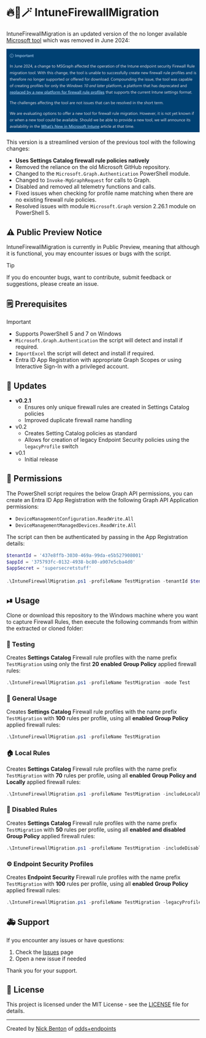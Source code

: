 # 🔥🧱🪄 IntuneFirewallMigration

IntuneFirewallMigration is an updated version of the no longer available [Microsoft tool](https://learn.microsoft.com/en-us/mem/intune/protect/endpoint-security-firewall-rule-tool) which was removed in June 2024:

![Firewall Migration Tool](/img/mstool.png)

This version is a streamlined version of the previous tool with the following changes:

- **Uses Settings Catalog firewall rule policies natively**
- Removed the reliance on the old Microsoft GitHub repository.
- Changed to the `Microsoft.Graph.Authentication` PowerShell module.
- Changed to `Invoke-MgGraphRequest` for calls to Graph.
- Disabled and removed all telemetry functions and calls.
- Fixed issues when checking for profile name matching when there are no existing firewall rule policies.
- Resolved issues with module `Microsoft.Graph` version 2.26.1 module on PowerShell 5.

## ⚠ Public Preview Notice

IntuneFirewallMigration is currently in Public Preview, meaning that although it is functional, you may encounter issues or bugs with the script.

> [!TIP]
> If you do encounter bugs, want to contribute, submit feedback or suggestions, please create an issue.

## 🗒 Prerequisites

> [!IMPORTANT]
>
> - Supports PowerShell 5 and 7 on Windows
> - `Microsoft.Graph.Authentication` the script will detect and install if required.
> - `ImportExcel` the script will detect and install if required.
> - Entra ID App Registration with appropriate Graph Scopes or using Interactive Sign-In with a privileged account.

## 🔄 Updates

- **v0.2.1**
  - Ensures only unique firewall rules are created in Settings Catalog policies
  - Improved duplicate firewall name handling
- v0.2
  - Creates Setting Catalog policies as standard
  - Allows for creation of legacy Endpoint Security policies using the `legacyProfile` switch
- v0.1
  - Initial release

## 🔑 Permissions

The PowerShell script requires the below Graph API permissions, you can create an Entra ID App Registration with the following Graph API Application permissions:

- `DeviceManagementConfiguration.ReadWrite.All`
- `DeviceManagementManagedDevices.ReadWrite.All`

The script can then be authenticated by passing in the App Registration details:

```PowerShell
$tenantId = '437e8ffb-3030-469a-99da-e5b527908001'
$appId = '375793fc-0132-4938-bc80-a907e5cba4d0'
$appSecret = 'supersecretstuff'

.\IntuneFirewallMigration.ps1 -profileName TestMigration -tenantId $tenantId -appId $appId -appSecret $appSecret
```

## ⏯ Usage

Clone or download this repository to the Windows machine where you want to capture Firewall Rules, then execute the following commands from within the extracted or cloned folder:

### 🧪 Testing

Creates **Settings Catalog** Firewall rule profiles with the name prefix `TestMigration` using only the first **20** **enabled** **Group Policy** applied firewall rules:

```powershell
.\IntuneFirewallMigration.ps1 -profileName TestMigration -mode Test
```

### 🧱 General Usage

Creates **Settings Catalog** Firewall rule profiles with the name prefix `TestMigration` with **100** rules per profile, using all **enabled** **Group Policy** applied firewall rules:

```powershell
.\IntuneFirewallMigration.ps1 -profileName TestMigration
```

### 🏠 Local Rules

Creates **Settings Catalog** Firewall rule profiles with the name prefix `TestMigration` with **70** rules per profile, using all **enabled** **Group Policy and Locally** applied firewall rules:

```powershell
.\IntuneFirewallMigration.ps1 -profileName TestMigration -includeLocalRules -splitRules 70
```

### 📐 Disabled Rules

Creates **Settings Catalog** Firewall rule profiles with the name prefix `TestMigration` with **50** rules per profile, using all **enabled and disabled** **Group Policy** applied firewall rules:

```powershell
.\IntuneFirewallMigration.ps1 -profileName TestMigration -includeDisabledRules -splitRules 50
```

### ⚙ Endpoint Security Profiles

Creates **Endpoint Security** Firewall rule profiles with the name prefix `TestMigration` with **100** rules per profile, using all **enabled** **Group Policy** applied firewall rules:

```powershell
.\IntuneFirewallMigration.ps1 -profileName TestMigration -legacyProfile
```

## 🚑 Support

If you encounter any issues or have questions:

1. Check the [Issues](https://github.com/ennnbeee/IntuneFirewallMigration/issues) page
2. Open a new issue if needed

Thank you for your support.

## 📜 License

This project is licensed under the MIT License - see the [LICENSE](LICENSE) file for details.

---

Created by [Nick Benton](https://github.com/ennnbeee) of [odds+endpoints](https://www.oddsandendpoints.co.uk/)
